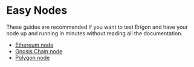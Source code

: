 # Easy Nodes

These guides are recommended if you want to test Erigon and have your node up and running in minutes without reading all the documentation.

- [Ethereum node](easy-nodes/how-to-run-an-ethereum-node.md)
- [Gnosis Chain node](easy-nodes/how-to-run-a-gnosis-chain-node.md)
- [Polygon node](easy-nodes/how-to-run-a-polygon-node.md)
